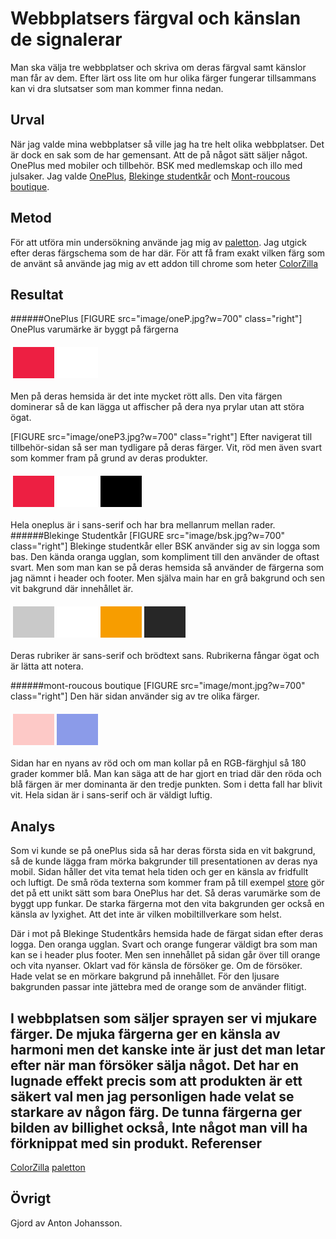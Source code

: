 ---
---
Webbplatsers färgval och känslan de signalerar
=======================

Man ska välja tre webbplatser och skriva om deras färgval samt känslor man får
av dem.
Efter lärt oss lite om hur olika färger fungerar tillsammans kan vi dra slutsatser
som man kommer finna nedan.

Urval
-----------------------
När jag valde mina webbplatser så ville jag ha tre helt olika webbplatser. Det är dock en sak som de har
gemensant. Att de på något sätt säljer något. OnePlus med mobiler och tillbehör. BSK med medlemskap och illo med julsaker.
Jag valde [OnePlus](https://www.oneplus.com/se/), [Blekinge studentkår](https://www.bthstudent.se/) och [Mont-roucous boutique](https://www.mont-roucous.com/boutique/).

Metod
-----------------------
För att utföra min undersökning använde jag mig av [paletton](http://paletton.com/). Jag utgick efter deras färgschema som
de har där.
För att få fram exakt vilken färg som de använt så använde jag mig av ett addon till chrome som heter [ColorZilla](http://www.colorzilla.com/)

Resultat
-----------------------
######OnePlus
[FIGURE src="image/oneP.jpg?w=700" class="right"]
OnePlus varumärke är byggt på färgerna
<table style="border-spacing: 4px; border-collapse: separate">
<tr>
<td style="height: 50px; width: 50px; background-color: #ED1F42">
<td style="height: 50px; width: 50px; background-color: #FFFFFF">
</tr>
</table>
Men på deras hemsida är det inte mycket rött alls. Den vita färgen dominerar så de kan lägga
ut affischer på dera nya prylar utan att störa ögat.

[FIGURE src="image/oneP3.jpg?w=700" class="right"]
Efter navigerat till tillbehör-sidan så ser man tydligare på deras färger.
Vit, röd men även svart som kommer fram på grund av deras produkter.
<table style="border-spacing: 4px; border-collapse: separate">
<tr>
<td style="height: 50px; width: 50px; background-color: #ED1F42">
<td style="height: 50px; width: 50px; background-color: #FFFFFF">
<td style="height: 50px; width: 50px; background-color: #000000">
</tr>
</table>
Hela oneplus är i sans-serif och har bra mellanrum mellan rader.
######Blekinge Studentkår
[FIGURE src="image/bsk.jpg?w=700" class="right"]
Blekinge studentkår eller BSK använder sig av sin logga som bas.
Den kända oranga ugglan, som kompliment till den använder de oftast svart.
Men som man kan se på deras hemsida så använder de färgerna som jag nämnt i header
och footer. Men själva main har en grå bakgrund och sen vit bakgrund där innehållet är.
<table style="border-spacing: 4px; border-collapse: separate">
<tr>
<td style="height: 50px; width: 50px; background-color: #C9C9C9">
<td style="height: 50px; width: 50px; background-color: #FFFFFF">
<td style="height: 50px; width: 50px; background-color: #F79D00">
<td style="height: 50px; width: 50px; background-color: #272727">
</tr>
</table>
Deras rubriker är sans-serif och brödtext sans. Rubrikerna fångar ögat och är lätta att notera.

######mont-roucous boutique
[FIGURE src="image/mont.jpg?w=700" class="right"]
Den här sidan använder sig av tre olika färger.
<table style="border-spacing: 4px; border-collapse: separate">
<tr>
<td style="height: 50px; width: 50px; background-color: #FDC9C7">
<td style="height: 50px; width: 50px; background-color: #8B9BE9">
<td style="height: 50px; width: 50px; background-color: #FDFDFD">
</tr>
</table>
Sidan har en nyans av röd och om man kollar på en RGB-färghjul så 180 grader kommer blå. Man kan säga att
de har gjort en triad där den röda och blå färgen är mer dominanta är den tredje punkten. Som i detta fall har blivit vit.
Hela sidan är i sans-serif och är väldigt luftig.


Analys
-----------------------
Som vi kunde se på onePlus sida så har deras första sida en vit bakgrund, så de kunde lägga fram mörka bakgrunder till presentationen av deras nya mobil.
Sidan håller det vita temat hela tiden och ger en känsla av fridfullt och luftigt. De små röda texterna som kommer fram på till exempel [store](https://www.oneplus.com/se/store) gör det på ett unikt sätt som bara OnePlus har det. Så deras varumärke som de byggt upp funkar.
De starka färgerna mot den vita bakgrunden ger också en känsla av lyxighet. Att det inte är vilken mobiltillverkare som helst.

Där i mot på Blekinge Studentkårs hemsida hade de färgat sidan efter deras logga. Den oranga ugglan. Svart och orange fungerar väldigt bra som man kan se i header plus footer.
Men sen innehållet på sidan går över till orange och vita nyanser. Oklart vad för känsla de försöker ge. Om de försöker. Hade velat se en mörkare bakgrund på innehållet.
För den ljusare bakgrunden passar inte jättebra med de orange som de använder flitigt.

I webbplatsen som säljer sprayen ser vi mjukare färger. De mjuka färgerna ger en känsla av harmoni men det kanske inte är just det man letar efter när man försöker sälja något.
Det har en lugnade effekt precis som att produkten är ett säkert val men jag personligen hade velat se starkare av någon färg.
De tunna färgerna ger bilden av billighet också, Inte något man vill ha förknippat med sin produkt.
Referenser
-----------------------
[ColorZilla](http://www.colorzilla.com/)
[paletton](http://paletton.com/)


Övrigt
-----------------------

Gjord av Anton Johansson.
